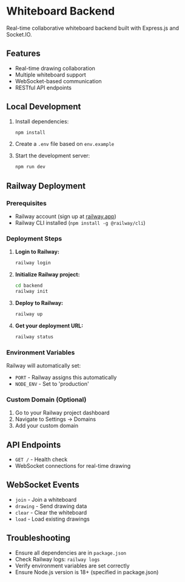 # Whiteboard Backend

Real-time collaborative whiteboard backend built with Express.js and Socket.IO.

## Features

- Real-time drawing collaboration
- Multiple whiteboard support
- WebSocket-based communication
- RESTful API endpoints

## Local Development

1. Install dependencies:
   ```bash
   npm install
   ```

2. Create a `.env` file based on `env.example`

3. Start the development server:
   ```bash
   npm run dev
   ```

## Railway Deployment

### Prerequisites
- Railway account (sign up at [railway.app](https://railway.app))
- Railway CLI installed (`npm install -g @railway/cli`)

### Deployment Steps

1. **Login to Railway:**
   ```bash
   railway login
   ```

2. **Initialize Railway project:**
   ```bash
   cd backend
   railway init
   ```

3. **Deploy to Railway:**
   ```bash
   railway up
   ```

4. **Get your deployment URL:**
   ```bash
   railway status
   ```

### Environment Variables

Railway will automatically set:
- `PORT` - Railway assigns this automatically
- `NODE_ENV` - Set to 'production'

### Custom Domain (Optional)

1. Go to your Railway project dashboard
2. Navigate to Settings → Domains
3. Add your custom domain

## API Endpoints

- `GET /` - Health check
- WebSocket connections for real-time drawing

## WebSocket Events

- `join` - Join a whiteboard
- `drawing` - Send drawing data
- `clear` - Clear the whiteboard
- `load` - Load existing drawings

## Troubleshooting

- Ensure all dependencies are in `package.json`
- Check Railway logs: `railway logs`
- Verify environment variables are set correctly
- Ensure Node.js version is 18+ (specified in package.json)
